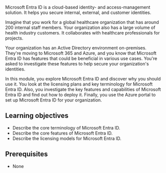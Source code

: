Microsoft Entra ID is a cloud-based identity- and access-management solution. It helps you secure internal, external, and customer identities.

Imagine that you work for a global healthcare organization that has around 200 internal staff members. Your organization also has a large volume of health industry customers. It collaborates with healthcare professionals for projects.

Your organization has an Active Directory environment on-premises. They're moving to Microsoft 365 and Azure, and you know that Microsoft Entra ID has features that could be beneficial in various use cases. You're asked to investigate these features to help secure your organization's identities.

In this module, you explore Microsoft Entra ID and discover why you should use it. You look at the licensing plans and key terminology for Microsoft Entra ID. Also, you investigate the key features and capabilities of Microsoft Entra ID and find out how to deploy it. Finally, you use the Azure portal to set up Microsoft Entra ID for your organization.

## Learning objectives

- Describe the core terminology of Microsoft Entra ID.
- Describe the core features of Microsoft Entra ID.
- Describe the licensing models for Microsoft Entra ID.

## Prerequisites

- None
